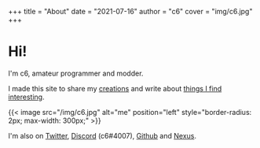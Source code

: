 +++
title = "About"
date = "2021-07-16"
author = "c6"
cover = "img/c6.jpg"
+++

# Hi!

I'm c6, amateur programmer and modder. 

I made this site to share my [creations](mods) and write about [things I find interesting](post).

{{< image src="/img/c6.jpg" alt="me" position="left" style="border-radius: 2px; max-width: 300px;" >}}

I'm also on [Twitter](https://twitter.com/mikalaj_), [Discord](https://discord.com/users/602623053616119828) (c6#4007), [Github](https://github.com/c6-dev) and [Nexus](https://www.nexusmods.com/users/59779286).